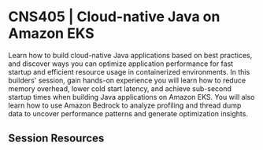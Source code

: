 # CNS405 | Cloud-native Java on Amazon EKS 

Learn how to build cloud-native Java applications based on best practices, and discover ways you can optimize application performance for fast startup and efficient resource usage in containerized environments. In this builders' session, gain hands-on experience you will learn how to reduce memory overhead, lower cold start latency, and achieve sub-second startup times when building Java applications on Amazon EKS. You will also learn how to use Amazon Bedrock to analyze profiling and thread dump data to uncover performance patterns and generate optimization insights.

## Session Resources
